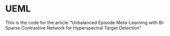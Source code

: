 # UEML
This is the code for the article "Unbalanced Episode Meta-Learning with Bi-Sparse Contrastive Network for Hyperspectral Target Detection"
